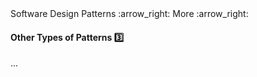 <link rel="stylesheet" href="{{baseUrl}}/css/textbook.css">

<div class="website-content">

<div id="path">Software Design Patterns :arrow_right: More :arrow_right:</div>

<div id="title">

#### Other Types of Patterns :three:

</div>

<div id="body">

...

</div>

</div>
